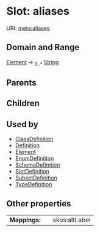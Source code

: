 
# Slot: aliases




URI: [meta:aliases](https://w3id.org/biolink/biolinkml/meta/aliases)


## Domain and Range

[Element](Element.md) ->  <sub>0..*</sub> [String](types/String.md)

## Parents


## Children


## Used by

 * [ClassDefinition](ClassDefinition.md)
 * [Definition](Definition.md)
 * [Element](Element.md)
 * [EnumDefinition](EnumDefinition.md)
 * [SchemaDefinition](SchemaDefinition.md)
 * [SlotDefinition](SlotDefinition.md)
 * [SubsetDefinition](SubsetDefinition.md)
 * [TypeDefinition](TypeDefinition.md)

## Other properties

|  |  |  |
| --- | --- | --- |
| **Mappings:** | | skos:altLabel |

